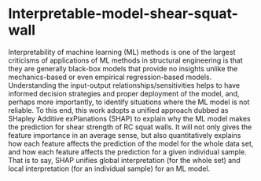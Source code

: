 # Interpretable-model-shear-squat-wall

Interpretability of machine learning (ML) methods is one of the largest criticisms of applications of ML methods in structural engineering is that they are generally black-box models that provide no insights unlike the mechanics-based or even empirical regression-based models. Understanding the input-output relationships/sensitivities helps to have informed decision strategies and proper deployment of the model, and, perhaps more importantly, to identify situations where the ML model is not reliable. To this end, this work adopts a unified approach dubbed as SHapley Additive exPlanations (SHAP) to explain why the ML model makes the prediction for shear strength of RC squat walls. It will not only gives the feature importance in an average sense, but also quantitatively explains how each feature affects the prediction of the model for the whole data set, and how each feature affects the prediction for a given individual sample. That is to say, SHAP unifies global interpretation (for the whole set) and local interpretation (for an individual sample) for an ML model.
